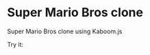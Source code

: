 # Super Mario Bros clone
Super Mario Bros clone using Kaboom.js

Try it: [](miladkittan.github.io/super-mario/)
